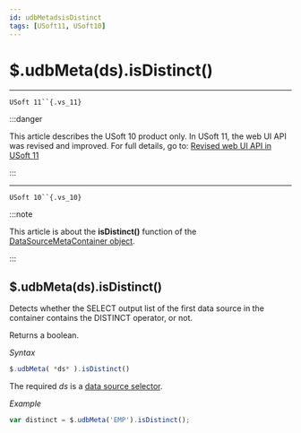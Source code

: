 ```yaml
---
id: udbMetadsisDistinct
tags: [USoft11, USoft10]
---
```

# $.udbMeta(ds).isDistinct()



----

`USoft 11``{.vs_11}`


:::danger

This article describes the USoft 10 product only.
In USoft 11, the web UI API was revised and improved. For full details, go to:
[Revised web UI API in USoft 11](/Web_and_app_UIs/UDB_udb/Revised_web_UI_API_in_USoft_11.md)

:::

----

`USoft 10``{.vs_10}`


:::note

This article is about the **isDistinct()** function of the [DataSourceMetaContainer object](/Web_and_app_UIs/UDB_DataSourceMetaContainer).

:::

## **$.udbMeta(ds).isDistinct()**

Detects whether the SELECT output list of the first data source in the container contains the DISTINCT operator, or not.

Returns a boolean.

*Syntax*

```js
$.udbMeta( *ds* ).isDistinct()
```

The required *ds* is a [data source selector](/Web_and_app_UIs/UDB_DataSourceMetaContainer/UDB_DataSourceMetaContainer_object.md).

*Example*

```js
var distinct = $.udbMeta('EMP').isDistinct();
```

 